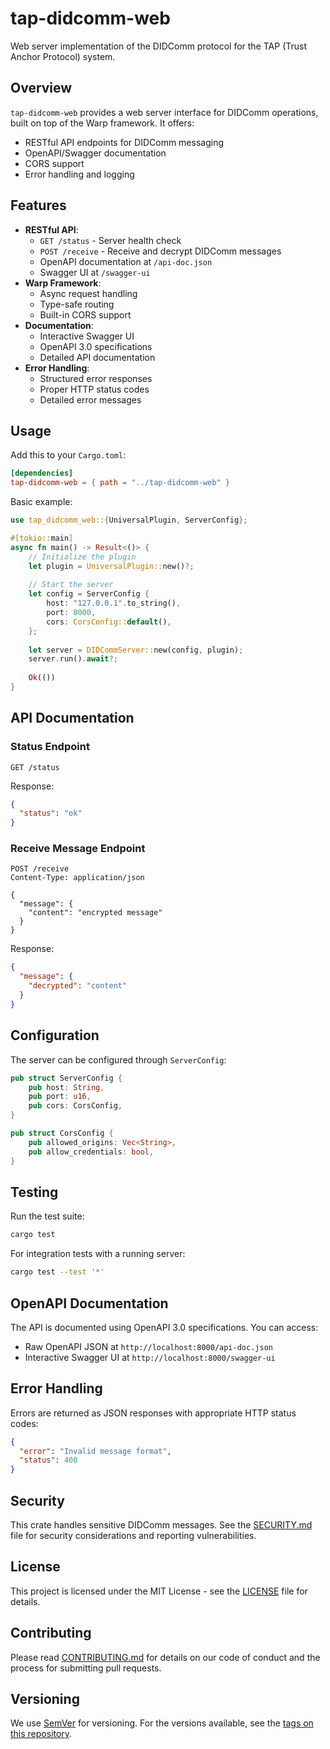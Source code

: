 # tap-didcomm-web

Web server implementation of the DIDComm protocol for the TAP (Trust Anchor Protocol) system.

## Overview

`tap-didcomm-web` provides a web server interface for DIDComm operations, built on top of the Warp framework. It offers:
- RESTful API endpoints for DIDComm messaging
- OpenAPI/Swagger documentation
- CORS support
- Error handling and logging

## Features

- **RESTful API**:
  - `GET /status` - Server health check
  - `POST /receive` - Receive and decrypt DIDComm messages
  - OpenAPI documentation at `/api-doc.json`
  - Swagger UI at `/swagger-ui`
- **Warp Framework**:
  - Async request handling
  - Type-safe routing
  - Built-in CORS support
- **Documentation**:
  - Interactive Swagger UI
  - OpenAPI 3.0 specifications
  - Detailed API documentation
- **Error Handling**:
  - Structured error responses
  - Proper HTTP status codes
  - Detailed error messages

## Usage

Add this to your `Cargo.toml`:

```toml
[dependencies]
tap-didcomm-web = { path = "../tap-didcomm-web" }
```

Basic example:

```rust
use tap_didcomm_web::{UniversalPlugin, ServerConfig};

#[tokio::main]
async fn main() -> Result<()> {
    // Initialize the plugin
    let plugin = UniversalPlugin::new()?;
    
    // Start the server
    let config = ServerConfig {
        host: "127.0.0.1".to_string(),
        port: 8000,
        cors: CorsConfig::default(),
    };
    
    let server = DIDCommServer::new(config, plugin);
    server.run().await?;
    
    Ok(())
}
```

## API Documentation

### Status Endpoint

```http
GET /status
```

Response:
```json
{
  "status": "ok"
}
```

### Receive Message Endpoint

```http
POST /receive
Content-Type: application/json

{
  "message": {
    "content": "encrypted message"
  }
}
```

Response:
```json
{
  "message": {
    "decrypted": "content"
  }
}
```

## Configuration

The server can be configured through `ServerConfig`:

```rust
pub struct ServerConfig {
    pub host: String,
    pub port: u16,
    pub cors: CorsConfig,
}

pub struct CorsConfig {
    pub allowed_origins: Vec<String>,
    pub allow_credentials: bool,
}
```

## Testing

Run the test suite:

```bash
cargo test
```

For integration tests with a running server:

```bash
cargo test --test '*'
```

## OpenAPI Documentation

The API is documented using OpenAPI 3.0 specifications. You can access:
- Raw OpenAPI JSON at `http://localhost:8000/api-doc.json`
- Interactive Swagger UI at `http://localhost:8000/swagger-ui`

## Error Handling

Errors are returned as JSON responses with appropriate HTTP status codes:

```json
{
  "error": "Invalid message format",
  "status": 400
}
```

## Security

This crate handles sensitive DIDComm messages. See the [SECURITY.md](../SECURITY.md) file for security considerations and reporting vulnerabilities.

## License

This project is licensed under the MIT License - see the [LICENSE](../LICENSE) file for details.

## Contributing

Please read [CONTRIBUTING.md](../CONTRIBUTING.md) for details on our code of conduct and the process for submitting pull requests.

## Versioning

We use [SemVer](http://semver.org/) for versioning. For the versions available, see the [tags on this repository](https://github.com/your/project/tags). 